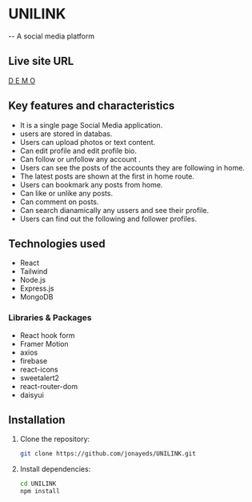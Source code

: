 # UNILINK
-- A social media platform

## Live site URL
<a href="https://unilink-ac63f.web.app/" > D E M O
</a>




## Key features and characteristics

- It is a single page Social Media application.
- users are stored in databas.
- Users can upload photos or text content.
- Can edit profile and edit profile bio.
- Can follow or unfollow any account . 
- Users can see the posts of the accounts they are following in home.
- The latest posts are shown at the first in home route.
- Users can bookmark any posts from home. 
- Can like or unlike  any posts. 
- Can comment on posts.
- Can search dianamically any ussers and see their profile.
- Users can find out the following and follower profiles. 

## Technologies used

- React
- Tailwind
- Node.js
- Express.js
- MongoDB

### Libraries & Packages
- React hook form
- Framer Motion
- axios
- firebase
- react-icons
- sweetalert2
- react-router-dom
- daisyui



## Installation

1. Clone the repository:

   ```bash
   git clone https://github.com/jonayeds/UNILINK.git

2. Install dependencies:

   ```bash
   cd UNILINK
   npm install
